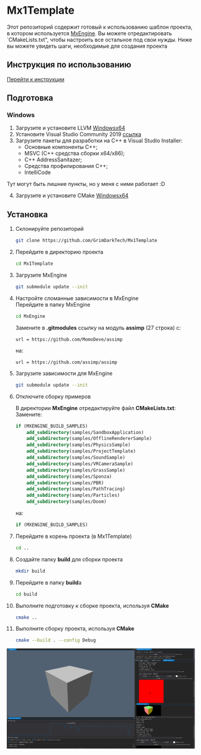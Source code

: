 # Mx1Template

Этот репозиторий содержит готовый к использованию шаблон проекта, в котором используется [MxEngine](https://github.com/asc-community/MxEngine). Вы можете отредактировать
`CMakeLists.txt", чтобы настроить все остальное под свои нужды. Ниже вы можете увидеть шаги, необходимые для создания проекта

## Инструкция по использованию
[Перейти к инструкции](Manual.md)

## Подготовка
### Windows


1. Загрузите и установите LLVM [Windowsx64](https://github.com/llvm/llvm-project/releases/download/llvmorg-18.1.8/LLVM-18.1.8-win64.exe)
2. Установите Visual Studio Community 2019 [ссылка](https://apps.microsoft.com/detail/xp8cdjnzkfm06w?hl=en-us&gl=RU)
3. Загрузите пакеты для разработки на С++ в Visual Studio Installer:
   - Основные компоненты C++;
   - MSVC (C++ средства сборки x64/x86);
   - C++ AddressSanitazer;
   - Средства профилирования С++;
   - IntelliCode
  
Тут могут быть лишние пункты, но у меня с ними работает :D

4. Загрузите и установите CMake [Windowsx64](https://github.com/Kitware/CMake/releases/download/v3.31.0/cmake-3.31.0-windows-x86_64.msi)
     


## Установка
1. Склонируйте репозиторий
    ```bash
    git clone https://github.com/GrimDarkTech/Mx1Template
    ```
2. Перейдите в директорию проекта
    ```bash
    cd Mx1Template
    ```
2. Загрузите MxEngine
    ```bash
    git submodule update --init
    ```
3. Настройте сломанные зависимости в MxEngine\
    Перейдите в папку MxEngine
    ```bash
    cd MxEngine
    ```
    Замените в **.gitmodules** ссылку на модуль **assimp** (27 строка) с:
    ```
	url = https://github.com/MomoDeve/assimp
    ```
    на:
    ```
	url = https://github.com/assimp/assimp
    ```
4. Загрузите зависимости для MxEngine
    ```bash
    git submodule update --init
    ```
5. Отключите сборку примеров

    В директории **MxEngine** отредактируйте файл **CMakeLists.txt**:
    Замените:
    ```cmake
    if (MXENGINE_BUILD_SAMPLES)
        add_subdirectory(samples/SandboxApplication)
        add_subdirectory(samples/OfflineRendererSample)
        add_subdirectory(samples/PhysicsSample)
        add_subdirectory(samples/ProjectTemplate)
        add_subdirectory(samples/SoundSample)
        add_subdirectory(samples/VRCameraSample)
        add_subdirectory(samples/GrassSample)
        add_subdirectory(samples/Sponza)
        add_subdirectory(samples/PBR)
        add_subdirectory(samples/PathTracing)
        add_subdirectory(samples/Particles)
        add_subdirectory(samples/Doom)
    ```
    на:
    ```cmake
    if (MXENGINE_BUILD_SAMPLES)
    ```
6. Перейдите в корень проекта (в Mx1Template)
    ```bash
    cd ..
    ```
7. Создайте папку **build** для сборки проекта 
    ```bash
    mkdir build
    ```
8. Перейдите в папку **build**а 
    ```bash
    cd build
    ```
9. Выполните подготовку к сборке проекта, используя **CMake**
    ```bash
    cmake ..
    ```
10. Выполните сборку проекта, используя **CMake**
    ```bash
    cmake --build . --config Debug
    ```

<p align="center">
<img src="preview.png">
</p>
